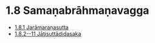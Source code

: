 # 1.8 Samaṇabrāhmaṇavagga

* [1.8.1 Jarāmaraṇasutta](1.8/1.8.1.md)
* [1.8.2--11 Jātisuttādidasaka](1.8/1.8.2--11.md)
